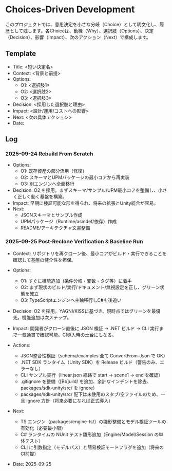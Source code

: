 # Choices-Driven Development

このプロジェクトでは、意思決定を小さな分岐（Choice）として明文化し、履歴として残します。各Choiceは、動機（Why）、選択肢（Options）、決定（Decision）、影響（Impact）、次のアクション（Next）で構成します。

## Template
- Title: <短い決定名>
- Context: <背景と前提>
- Options:
  - O1: <選択肢1>
  - O2: <選択肢2>
  - O3: <選択肢3>
- Decision: <採用した選択肢と理由>
- Impact: <設計/運用/コストへの影響>
- Next: <次の具体アクション>
- Date: <YYYY-MM-DD>

## Log

### 2025-09-24 Rebuild From Scratch

- Options:
  - O1: 既存資産の部分流用（修復）
  - O2: スキーマとUPMパッケージの最小コアから再実装
  - O3: 別エンジンへ全面移行
- Decision: O2 を採用。まずスキーマ/サンプル/UPM最小コアを整備し、小さく正しく動く基盤を構築。
- Impact: 早期に検証可能な形を得られ、将来の拡張とUnity統合が容易。
- Next:
  - JSONスキーマとサンプル作成
  - UPMパッケージ（Runtime/asmdef/依存）作成
  - README/アーキテクチャ文書整備

### 2025-09-25 Post-Reclone Verification & Baseline Run

- Context: リポジトリを再クローン後、最小コアがビルド・実行できることを確認して基盤の健全性を担保。
- Options:
  - O1: すぐに機能追加（条件分岐・変数・タグ等）に着手
  - O2: まず現状のビルド/実行/ドキュメント/無視設定を正し、グリーン状態を確立
  - O3: TypeScriptエンジンへ主軸移行しC#を後追い
- Decision: O2 を採用。YAGNI/KISSに基づき、現時点ではグリーンを最優先。機能追加は次ステップ。
- Impact: 開発者がクローン直後に JSON 検証 → .NET ビルド → CLI 実行まで一気通貫で確認可能。CI導入時の土台にもなる。

- Actions:
  - JSON整合性検証（schema/examples 全て ConvertFrom-Json で OK）
  - .NET SDK ランタイム（Unity SDK）を Release ビルド（警告のみ、エラーなし）
  - CLI サンプル実行（linear.json 経路で start → scene1 → end を確認）
  - .gitignore を整備（[Bb]uild/ を追加、余計なインデントを除去、packages/sdk-unity/src/ を ignore）
  - packages/sdk-unity/src/ 配下は未使用のスタブ/空ファイルのため、一旦 ignore 方針（将来必要になれば正式導入）

- Next:
  - TS エンジン（packages/engine-ts/）の雛形整備とモデル検証ツールの有効化（必要最小限）
  - C# ランタイムの NUnit テスト雛形追加（Engine/Model/Session の単体テスト）
  - CLI に引数指定（モデルパス）と簡易検証モードフラグを追加（将来のCI前提）

- Date: 2025-09-25
